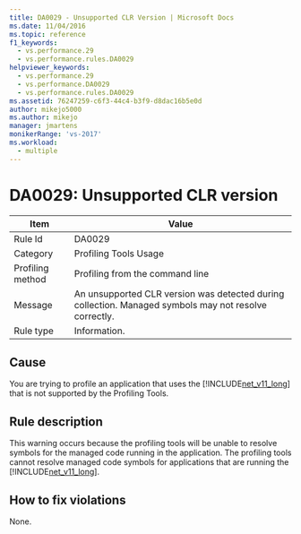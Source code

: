 ```yaml
---
title: DA0029 - Unsupported CLR Version | Microsoft Docs
ms.date: 11/04/2016
ms.topic: reference
f1_keywords: 
  - vs.performance.29
  - vs.performance.rules.DA0029
helpviewer_keywords: 
  - vs.performance.29
  - vs.performance.DA0029
  - vs.performance.rules.DA0029
ms.assetid: 76247259-c6f3-44c4-b3f9-d8dac16b5e0d
author: mikejo5000
ms.author: mikejo
manager: jmartens
monikerRange: 'vs-2017'
ms.workload: 
  - multiple
---
```

# DA0029: Unsupported CLR version

|Item|Value|
|-|-|
|Rule Id|DA0029|
|Category|Profiling Tools Usage|
|Profiling method|Profiling from the command line|
|Message|An unsupported CLR version was detected during collection. Managed symbols may not resolve correctly.|
|Rule type|Information.|

## Cause
 You are trying to profile an application that uses the [!INCLUDE[net_v11_long](../profiling/includes/net_v11_long_md.md)] that is not supported by the Profiling Tools.

## Rule description
 This warning occurs because the profiling tools will be unable to resolve symbols for the managed code running in the application. The profiling tools cannot resolve managed code symbols for applications that are running the [!INCLUDE[net_v11_long](../profiling/includes/net_v11_long_md.md)].

## How to fix violations
 None.
